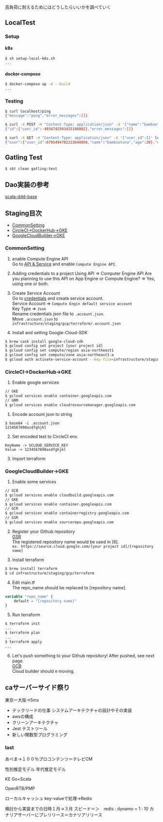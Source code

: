 高負荷に耐えるためにはどうしたらいいかを調べていく
## LocalTest

### Setup

#### k8s
```bash
$ sh setup-local-k8s.sh
...
```
#### docker-compose
```bash
$ docker-compose up -d --build
...
```

### Testing
```bash
$ curl localhost/ping
{"message":"pong","error_messages":[]}

$ curl -X POST -H "Content-Type: application/json" -d '{"name":"bambootuna","age":20}' localhost/user/add
{"id":{"user_id":-4934742503425198802},"error_messages":[]}

$ curl -X GET -H "Content-Type: application/json" -d '{"user_id":1}' localhost/user/get
{"user":{"user_id":6795494702222648856,"name":"bambootuna","age":20},"error_messages":[]}
```

## Gatling Test
```sbtshell
$ sbt clean gatling:test
```
## Dao実装の参考
[scala-ddd-base](https://github.com/j5ik2o/scala-ddd-base)

## Staging目次
- [CommonSetting](#CommonSetting)
- [CircleCI->DockerHub->GKE](#CircleCI->DockerHub->GKE)
- [GoogleCloudBuilder->GKE](#GoogleCloudBuilder->GKE)

### CommonSetting
1. enable Compute Engine API  
Go to [API & Service](https://console.cloud.google.com/apis/api/) and enable `Compute Engine API`.  

2. Adding credentials to a project
Using API => Computer Engine API
Are you planning to use this API on App Engine or Compute Engine? => Yes, using one or both.

3. Create Service Account  
Go to [credentials](https://console.cloud.google.com/apis/credentials) and create service account.  
Service Account => `Compute Engin default service account`  
Key Type => `Json`  
Rename credentials json file to `.account.json`.  
Move `.account.json` to `infrastructure/staging/gcp/terraform/.account.json`  

4. Install and setting Google-Cloud-SDK  
```bash
$ brew cask install google-cloud-sdk
$ gcloud config set project [your project id]
$ gcloud config set compute/region asia-northeast1
$ gcloud config set compute/zone asia-northeast1-a
$ gcloud auth activate-service-account --key-file=infrastructure/staging/gcp/terraform/.account.json
```

### CircleCI->DockerHub->GKE
1. Enable google services   
```bash
// GKE
$ gcloud services enable container.googleapis.com
// GRM
$ gcloud services enable cloudresourcemanager.googleapis.com
```

1. Encode account json to string
```sbtshell
$ base64 -i .account.json
1234567890asdfghjkl
```
2. Set encoded text to CircleCI env.
```
KeyName -> GCLOUD_SERVICE_KEY
Value -> 1234567890asdfghjkl
```


3. Import terraform



### GoogleCloudBuilder->GKE


1. Enable some services   
```bash
// GCB
$ gcloud services enable cloudbuild.googleapis.com
// GKE
$ gcloud services enable container.googleapis.com
// GCR
$ gcloud services enable containerregistry.googleapis.com
// GSR
$ gcloud services enable sourcerepo.googleapis.com
```

2. Register your Github repository  
[GSR](https://source.cloud.google.com/repo/new)  
The registered repository name would be used in [6].  
`ex. https://source.cloud.google.com/[your project id]/[repository name]`  

3. Install terraform  
```bash
$ brew install terraform
$ cd infrastructure/staging/gcp/terraform
```

4. Edit main.tf  
The repo_name should be replaced to [repository name].
```tf
variable "repo_name" {
    default = "[repository name]"
}
```

5. Run terraform
```bash
$ terraform init
...
$ terraform plan
...
$ terraform apply
...
```

6. Let's push something to your Github repository!
After pushed, see next page.  
[GCB](https://console.cloud.google.com/cloud-build/builds)  
Cloud builder should e moving.  




## caサーバーサイド祭り
東京ー大阪→5ms

- テックリードの仕事
システムアーキテクチャの設計やその実装
- awsの構成
- クリーンアーキテクチャ
- Jest テストツール
- 新しい関数型プログラミング



### last
あべま→１００％プロコンテンツ＝テレビCM

性別推定モデル
年代推定モデル



KE
Go+Scala

OpenRTB/PMP

ローカルキャッシュ
key-valueで処理→Redis

検討から実装までの日時１月→３月
スピード＝＞　redis : dynamo = 1 : 10
カナリアサーバーにプレリリース＝カナリアリリース











